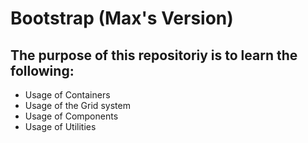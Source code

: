 # Bootstrap (Max's Version)

## The purpose of this repositoriy is to learn the following:
- Usage of Containers
- Usage of the Grid system
- Usage of Components
- Usage of Utilities


